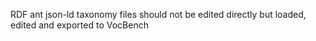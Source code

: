 RDF ant json-ld taxonomy files should not be edited directly but loaded, edited and exported to VocBench
